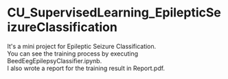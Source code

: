 # CU_SupervisedLearning_EpilepticSeizureClassification  
It's a mini project for Epileptic Seizure Classification.  
You can see the training process by executing BeedEegEpilepsyClassifier.ipynb.  
I also wrote a report for the training result in Report.pdf.  
